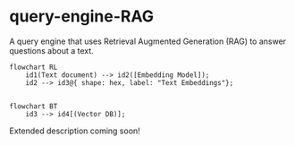 # query-engine-RAG

A query engine that uses Retrieval Augmented Generation (RAG) to answer questions about a text.

```mermaid
flowchart RL
	id1(Text document) --> id2([Embedding Model]);
	id2 --> id3@{ shape: hex, label: "Text Embeddings"};
	
```
```mermaid
flowchart BT
	id3 --> id4[(Vector DB)];
```

Extended description coming soon!